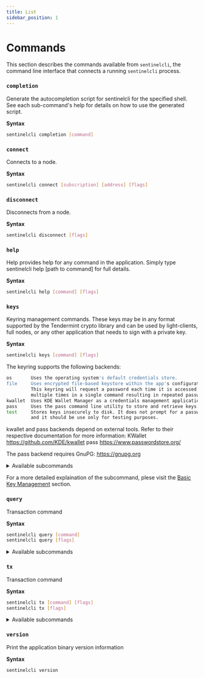 ```yaml
---
title: List
sidebar_position: 1
---
```


# Commands

This section describes the commands available from `sentinelcli`, the command line interface that connects a running `sentinelcli` process.

### `completion`

Generate the autocompletion script for sentinelcli for the specified shell.
See each sub-command's help for details on how to use the generated script.

**Syntax**
```bash
sentinelcli completion [command]
```

### `connect`

Connects to a node.

**Syntax**
```bash
sentinelcli connect [subscription] [address] [flags]
```

### `disconnect`

Disconnects from a node.

**Syntax**
```bash
sentinelcli disconnect [flags]
```

### `help`

Help provides help for any command in the application.
Simply type sentinelcli help [path to command] for full details.

**Syntax**
```bash
sentinelcli help [command] [flags]
```

### `keys`

Keyring management commands. These keys may be in any format supported by the
Tendermint crypto library and can be used by light-clients, full nodes, or any other application
that needs to sign with a private key.

**Syntax**
```bash
sentinelcli keys [command] [flags]
```

The keyring supports the following backends:

```sh
os       Uses the operating system's default credentials store.
file     Uses encrypted file-based keystore within the app's configuration directory.
         This keyring will request a password each time it is accessed, which may occur
         multiple times in a single command resulting in repeated password prompts.
kwallet  Uses KDE Wallet Manager as a credentials management application.
pass     Uses the pass command line utility to store and retrieve keys.
test     Stores keys insecurely to disk. It does not prompt for a password to be unlocked
         and it should be use only for testing purposes.
```

kwallet and pass backends depend on external tools. Refer to their respective documentation for more
information:
    KWallet     https://github.com/KDE/kwallet
    pass        https://www.passwordstore.org/

The pass backend requires GnuPG: https://gnupg.org

<details>
<summary>Available subcommands</summary>
<p>

#### This is the output of `sentinelcli keys`
```bash
add         Add an encrypted private key (either newly generated or recovered), encrypt it, and save to <name> file
delete      Delete the given keys
export      Export private keys
import      Import private keys into the local keybase
list        List all keys
migrate     Migrate keys from the legacy (db-based) Keybase
mnemonic    Compute the bip39 mnemonic for some input entropy
parse       Parse address from hex to bech32 and vice versa
show        Retrieve key information by name or address
```

</p>
</details>

For a more detailed explaination of the subcommand, plese visit the [Basic Key Management](/sentinel-cli/commands/keys/keys-cli) section.


### `query`

Transaction command

**Syntax**
```bash
sentinelcli query [command]
sentinelcli query [flags]
```

<details>
<summary>Available subcommands</summary>
<p>

#### This is the output of `sentinelcli query`
```sh
allocation    Query a allocation
allocations   Query allocations of a subscription
deposit       Query a deposit
deposits      Query deposits
node          Query a node
nodes         Query nodes
plan          Query a plan
plans         Query plans
provider      Query a provider
providers     Query providers
session       Query a session
sessions      Query sessions
subscription  Query a subscription
subscriptions Query subscriptions
```

</p>
</details>


### `tx`

Transaction command

**Syntax**
```bash
sentinelcli tx [command] [flags]
sentinelcli tx [flags]
```

<details>
<summary>Available subcommands</summary>
<p>

#### This is the output of `sentinelcli tx`
```sh
node         Node related subcommands
plan         plan related subcommands
provider     Provider related subcommands
session      Session related subcommands
subscription Subscription related subcommands
```

</p>
</details>


### `version`

Print the application binary version information

**Syntax**
```bash
sentinelcli version
```